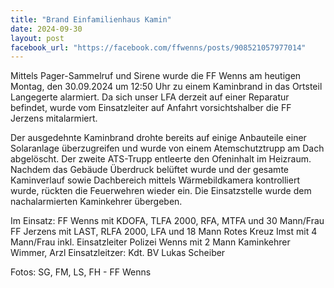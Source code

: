 ```yaml
---
title: "Brand Einfamilienhaus Kamin"
date: 2024-09-30
layout: post
facebook_url: "https://facebook.com/ffwenns/posts/908521057977014"
---
```


Mittels Pager-Sammelruf und Sirene wurde die FF Wenns am heutigen Montag, den 30.09.2024 um 12:50 Uhr zu einem Kaminbrand in das Ortsteil Langegerte alarmiert. Da sich unser LFA derzeit auf einer Reparatur befindet, wurde vom Einsatzleiter auf Anfahrt vorsichtshalber die FF Jerzens mitalarmiert.

Der ausgedehnte Kaminbrand drohte bereits auf einige Anbauteile einer Solaranlage überzugreifen und wurde von einem Atemschutztrupp am Dach abgelöscht. Der zweite ATS-Trupp entleerte den Ofeninhalt im Heizraum. Nachdem das Gebäude Überdruck belüftet wurde und der gesamte Kaminverlauf sowie Dachbereich mittels Wärmebildkamera kontrolliert wurde, rückten die Feuerwehren wieder ein. Die Einsatzstelle wurde dem nachalarmierten Kaminkehrer übergeben.

Im Einsatz:
 FF Wenns mit KDOFA, TLFA 2000, RFA, MTFA und 30 Mann/Frau
 FF Jerzens mit LAST, RLFA 2000, LFA und 18 Mann
️Rotes Kreuz Imst mit 4 Mann/Frau inkl. Einsatzleiter
Polizei Wenns mit 2 Mann
Kaminkehrer Wimmer, Arzl
 Einsatzleitzer: Kdt. BV Lukas Scheiber

Fotos: SG, FM, LS, FH - FF Wenns